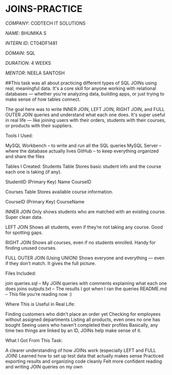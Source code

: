 # JOINS-PRACTICE

*COMPANY*: CODTECH IT SOLUTIONS

*NAME*: BHUMIKA S

*INTERN ID*: CT04DF1481

*DOMAIN*: SQL

*DURATION*: 4 WEEKS

*MENTOR*: NEELA SANTOSH

##This task was all about practicing different types of SQL JOINs using real, meaningful data. It's a core skill for anyone working with relational databases — whether you're analyzing data, building apps, or just trying to make sense of how tables connect.

The goal here was to write INNER JOIN, LEFT JOIN, RIGHT JOIN, and FULL OUTER JOIN queries and understand what each one does. It's super useful in real life — like joining users with their orders, students with their courses, or products with their suppliers.

Tools I Used:

MySQL Workbench – to write and run all the SQL queries
MySQL Server – where the database actually lives
GitHub – to keep everything organized and share the files

Tables I Created:
Students Table
Stores basic student info and the course each one is taking (if any).

StudentID (Primary Key)
Name
CourseID

Courses Table
Stores available course information.

CourseID (Primary Key)
CourseName

INNER JOIN
Only shows students who are matched with an existing course. Super clean data.

LEFT JOIN
Shows all students, even if they’re not taking any course. Good for spotting gaps.

RIGHT JOIN
Shows all courses, even if no students enrolled. Handy for finding unused courses.

FULL OUTER JOIN (Using UNION)
Shows everyone and everything — even if they don’t match. It gives the full picture.

Files Included:

join queries.sql – My JOIN queries with comments explaining what each one does
joins outputs.txt – The results I got when I ran the queries
README.md – This file you’re reading now :)

Where This is Useful in Real Life:

Finding customers who didn’t place an order yet
Checking for employees without assigned departments
Listing all products, even ones no one has bought
Seeing users who haven’t completed their profiles
Basically, any time two things are linked by an ID, JOINs help make sense of it.

What I Got From This Task:

A clearer understanding of how JOINs work (especially LEFT and FULL JOIN)
Learned how to set up test data that actually makes sense
Practiced exporting results and organizing code cleanly
Felt more confident reading and writing JOIN queries on my own
